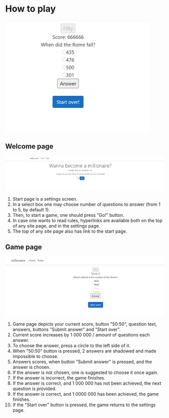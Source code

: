 # How to play
![random_screenshot](https://github.com/The-One-Who-Speaks-and-Depicts/millionaire/blob/master/app/wwwroot/imgs/random.png)

## Welcome page
![welcome_screenshot](https://github.com/The-One-Who-Speaks-and-Depicts/millionaire/blob/master/app/wwwroot/imgs/welcome.png)
1. Start page is a settings screen. 
2. In a select box one may choose number of questions to answer (from 1 to 5, by default 1).
3. Then, to start a game, one should press "Go!" button.
4. In case one wants to read rules, hyperlinks are available both on the top of any site page, and in the settings page.
5. The top of any site page also has link to the start page.

## Game page
![game_screenshot](https://github.com/The-One-Who-Speaks-and-Depicts/millionaire/blob/master/app/wwwroot/imgs/game.png)
1. Game page depicts your current score, button "50:50", question text, answers, buttons "Submit answer" and "Start over".
2. Current score increases by 1 000 000 / amount of questions each answer.
3. To choose the answer, press a circle to the left side of it.
4. When "50:50" button is pressed, 2 answers are shadowed and made impossible to choose.
5. Answers scores, when button "Submit answer" is pressed, and the answer is chosen.
6. If the answer is not chosen, one is suggested to choose it once again.
7. If the answer is incorrect, the game finishes.
8. If the answer is correct, and 1 000 000 has not been achieved, the next question is provided.
9. If the answer is correct, and 1 0000 000 has been achieved, the game finishes.
10. If the "Start over" button is pressed, the game returns to the settings page.